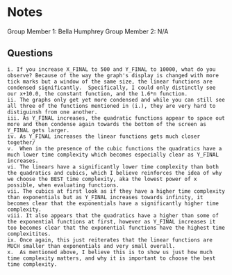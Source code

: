 # Notes

Group Member 1: Bella Humphrey
Group Member 2: N/A

## Questions
    i. If you increase X_FINAL to 500 and Y_FINAL to 10000, what do you observe? Because of the way the graph's display is changed with more tick marks but a window of the same size, the linear functions are condensed significantly.  Specifically, I could only distinctly see our x+10.0, the constant function, and the 1.6*n function.
    ii. The graphs only get yet more condensed and while you can still see all three of the functions mentioned in (i.), they are very hard to distiguinsh from one another.
    iii. As Y_FINAL increases, the quadratic functions appear to space out more and then condense again towards the bottom of the screen as Y_FINAL gets larger.
    iv. As Y_FINAL increases the linear functions gets much closer together/
    v.  When in the presence of the cubic functions the quadratics have a much lower time complexity which becomes especially clear as Y_FINAL increases.
    vi. The linears have a significantly lower time complexity than both the quadratics and cubics, which I believe reinforces the idea of why we choose the BEST time complexity, aka the lowest power of x possible, when evaluating functions.
    vii. The cubics at first look as if they have a higher time complexity than exponentials but as Y_FINAL increases towards infinity, it becomes clear that the exponentials have a significantly higher time complexity.
    viii. It also appears that the quadratics have a higher than some of the exponential functions at first, however as Y_FINAL increases it too becomes clear that the exponential functions have the highest time complexitites.
    ix. Once again, this just reiterates that the linear functions are MUCH smaller than exponentials and very small overall.
    x.  As mentioned above, I believe this is to show us just how much time complexity matters, and why it is important to choose the best time complexity.